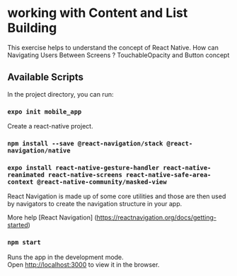 # working with Content and List Building

This exercise helps to understand the concept of React Native.
How can Navigating Users Between Screens ?
TouchableOpacity and Button concept

## Available Scripts

In the project directory, you can run:

### `expo init mobile_app`

Create a react-native project.

### `npm install --save @react-navigation/stack @react-navigation/native`

### `expo install react-native-gesture-handler react-native-reanimated react-native-screens react-native-safe-area-context @react-native-community/masked-view`

React Navigation is made up of some core utilities and those are then used by navigators to create the navigation structure in your app.

More help [React Navigation] (https://reactnavigation.org/docs/getting-started)

### `npm start`

Runs the app in the development mode.<br />
Open [http://localhost:3000](http://localhost:3000) to view it in the browser.
